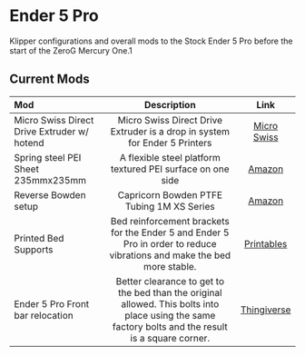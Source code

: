 # Ender 5 Pro
Klipper configurations and overall mods to the Stock Ender 5 Pro before the start of the ZeroG Mercury One.1

## Current Mods
| Mod      | Description | Link     |
| :---        |    :----:   |          :----: |
| Micro Swiss Direct Drive Extruder w/ hotend      | Micro Swiss Direct Drive Extruder is a drop in system for Ender 5 Printers       |  [Micro Swiss](https://store.micro-swiss.com/collections/extruders/products/micro-swiss-direct-drive-extruder-for-creality-ender-5?variant=31917282099267)|
| Spring steel PEI Sheet 235mmx235mm    |  A flexible steel platform textured PEI surface on one side        |  [Amazon](https://www.amazon.com/dp/B0BRCRX6T9?psc=1&ref=ppx_yo2ov_dt_b_product_details)|
| Reverse Bowden setup | Capricorn Bowden PTFE Tubing 1M XS Series| [Amazon](https://www.amazon.com/Creality-Capricorn-Filament-Pneumatic-Fittings/dp/B086YPDHMF/ref=sr_1_4?keywords=capricorn+bowden+tubing&s=industrial&sr=1-4)|
| Printed Bed Supports| Bed reinforcement brackets for the Ender 5 and Ender 5 Pro in order to reduce vibrations and make the bed more stable.  | [Printables](https://www.printables.com/model/309847-bed-supports-ender-5-ender-5-pro)|
| Ender 5 Pro Front bar relocation| Better clearance to get to the bed than the original allowed. This bolts into place using the same factory bolts and the result is a square corner. | [Thingiverse](https://www.thingiverse.com/thing:4573655)|